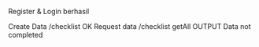 Register & Login berhasil

Create Data /checklist OK
Request data /checklist getAll
OUTPUT Data not completed
